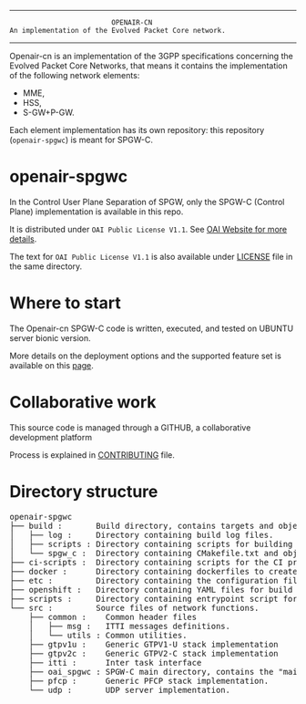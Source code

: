 ------------------------------------------------------------------------------

                             OPENAIR-CN
    An implementation of the Evolved Packet Core network.
    
------------------------------------------------------------------------------
    
  Openair-cn is an implementation of the 3GPP specifications concerning the 
  Evolved Packet Core Networks, that means it contains the implementation of the
  following network elements:

  * MME,
  * HSS,
  * S-GW+P-GW.
  
  Each element implementation has its own repository: this repository (`openair-spgwc`) is meant for SPGW-C.

# openair-spgwc

In the Control User Plane Separation of SPGW, only the SPGW-C (Control Plane) implementation is available in this repo.

It is distributed under `OAI Public License V1.1`. See [OAI Website for more details](https://www.openairinterface.org/?page_id=698).

The text for `OAI Public License V1.1` is also available under [LICENSE](LICENSE) file in the same directory.

# Where to start

  The Openair-cn SPGW-C code is written, executed, and tested on UBUNTU server bionic version.

  More details on the deployment options and the supported feature set is available on this [page](docs/FEATURE_SET.md).

# Collaborative work

  This source code is managed through a GITHUB, a collaborative development platform

  Process is explained in [CONTRIBUTING](CONTRIBUTING.md) file.

# Directory structure

<pre>
openair-spgwc
├── build :       Build directory, contains targets and object files generated by compilation of network functions. 
│   ├── log :     Directory containing build log files.
│   ├── scripts : Directory containing scripts for building network functions
│   └── spgw_c :  Directory containing CMakefile.txt and object files generated by compilation of SPGW-C network function. 
├── ci-scripts :  Directory containing scripts for the CI process
├── docker :      Directory containing dockerfiles to create images.
├── etc :         Directory containing the configuration files to be deployed for each network function.
├── openshift :   Directory containing YAML files for build within OpenShift context.
├── scripts :     Directory containing entrypoint script for container images.
└── src :         Source files of network functions.
    ├── common :    Common header files
    │   ├── msg :   ITTI messages definitions.
    │   └── utils : Common utilities.
    ├── gtpv1u :    Generic GTPV1-U stack implementation
    ├── gtpv2c :    Generic GTPV2-C stack implementation
    ├── itti :      Inter task interface 
    ├── oai_spgwc : SPGW-C main directory, contains the "main" CMakeLists.txt file.
    ├── pfcp :      Generic PFCP stack implementation.
    └── udp :       UDP server implementation.
</pre>

